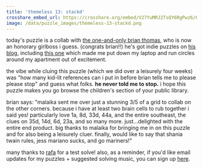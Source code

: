 ```yaml
---
title: 'themeless 13: stackd'
crosshare_embed_url: https://crosshare.org/embed/V27YuMRJ2TsQY6RgPwz6/6GZEUgttSaMcNGI8CIiXptC8S1E3
image: /data/puzzle_images/themeless-13-stackd.png
---
```


today's puzzle is a collab with [the one-and-only brian thomas](https://twitter.com/malisolves/status/1421345972383358979), who is now an honorary girlboss i guess. (congrats brian!!) he's got indie puzzles on [his blog](https://puzzlesthatneedahome.blogspot.com/), including [this one](https://puzzlesthatneedahome.blogspot.com/2021/06/puzzle-70.html) which made me put down my laptop and run circles around my apartment out of excitement.

the vibe while cluing this puzzle (which we did over a leisurely four weeks) was "how many kid-lit references can i put in before brian tells me to please please stop" and guess what folks. **he never told me to stop.** i hope this puzzle makes you go browse the children's section of your public library.

brian says: "malaika sent me over just a stunning 3/5 of a grid to collab on the other corners. because i have at least two brain cells to rub together i said yes! particularly love 1a, 8d, 33d, 44a, and the entire southeast, the clues on 35d, 14d, 6d, 23a, and so many more. just...delighted with the entire end product. big thanks to malaika for bringing me in on this puzzle and for also being a leisurely cluer. finally, would like to say that shania twain rules, jess mariano sucks, and go mariners!"

many thanks to [rafa](https://twitter.com/rafaxword) for a test solve! also, as a reminder, if you'd like email updates for my puzzles + suggested solving music, you can sign up [here](https://groups.google.com/g/girlbosswords).

